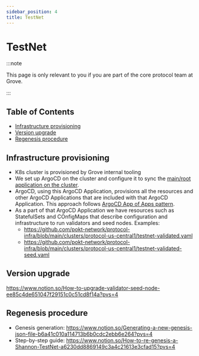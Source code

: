 ```yaml
---
sidebar_position: 4
title: TestNet
---
```


# TestNet <!-- omit in toc -->

:::note

This page is only relevant to you if you are part of the core protocol team at Grove.

:::

## Table of Contents <!-- omit in toc -->

- [Infrastructure provisioning](#infrastructure-provisioning)
- [Version upgrade](#version-upgrade)
- [Regenesis procedure](#regenesis-procedure)

## Infrastructure provisioning

- K8s cluster is provisioned by Grove internal tooling
- We set up ArgoCD on the cluster and configure it to sync the [main/root application on the cluster](https://github.com/pokt-network/protocol-infra/blob/main/clusters/protocol-us-central1-app.yaml).
- ArgoCD, using this ArgoCD Application, provisions all the resources and other ArgoCD Applications that are included with that ArgoCD Application. This approach follows [ArgoCD App of Apps pattern](https://argo-cd.readthedocs.io/en/stable/operator-manual/cluster-bootstrapping/).
- As a part of that ArgoCD Application we have resources such as StatefulSets and COnfigMaps that describe configuration and infrastructure to run validators and seed nodes. Examples:
  - https://github.com/pokt-network/protocol-infra/blob/main/clusters/protocol-us-central1/testnet-validated.yaml
  - https://github.com/pokt-network/protocol-infra/blob/main/clusters/protocol-us-central1/testnet-validated-seed.yaml
  <!-- btw I'm going to change that as I don't really like that set up. We need to add an abstraction here. -->

## Version upgrade

https://www.notion.so/How-to-upgrade-validator-seed-node-ee85c4de651047f29151c0c51cd8f14a?pvs=4

## Regenesis procedure

- Genesis generation: https://www.notion.so/Generating-a-new-genesis-json-file-b6a41c010a114713b6b0cdc2ebb6e264?pvs=4
- Step-by-step guide: https://www.notion.so/How-to-re-genesis-a-Shannon-TestNet-a6230dd8869149c3a4c21613e3cfad15?pvs=4
